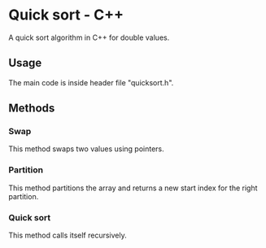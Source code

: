 # Quick sort - C++
A quick sort algorithm in C++ for double values.

## Usage
The main code is inside header file "quicksort.h".

## Methods
### Swap
This method swaps two values using pointers.

### Partition
This method partitions the array and returns a new start index for the right partition.

### Quick sort
This method calls itself recursively.